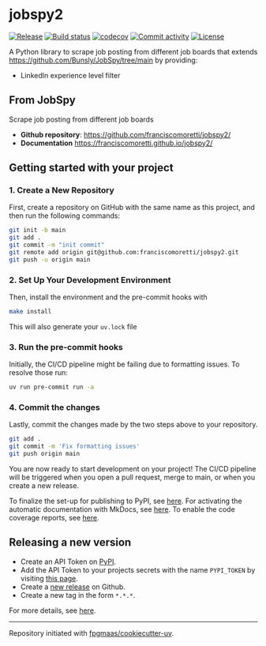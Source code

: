# jobspy2

[![Release](https://img.shields.io/github/v/release/franciscomoretti/jobspy2)](https://img.shields.io/github/v/release/franciscomoretti/jobspy2)
[![Build status](https://img.shields.io/github/actions/workflow/status/franciscomoretti/jobspy2/main.yml?branch=main)](https://github.com/franciscomoretti/jobspy2/actions/workflows/main.yml?query=branch%3Amain)
[![codecov](https://codecov.io/gh/franciscomoretti/jobspy2/branch/main/graph/badge.svg)](https://codecov.io/gh/franciscomoretti/jobspy2)
[![Commit activity](https://img.shields.io/github/commit-activity/m/franciscomoretti/jobspy2)](https://img.shields.io/github/commit-activity/m/franciscomoretti/jobspy2)
[![License](https://img.shields.io/github/license/franciscomoretti/jobspy2)](https://img.shields.io/github/license/franciscomoretti/jobspy2)

A Python library to scrape job posting from different job boards that extends https://github.com/Bunsly/JobSpy/tree/main by providing:

- LinkedIn experience level filter

## From JobSpy

Scrape job posting from different job boards

- **Github repository**: <https://github.com/franciscomoretti/jobspy2/>
- **Documentation** <https://franciscomoretti.github.io/jobspy2/>

## Getting started with your project

### 1. Create a New Repository

First, create a repository on GitHub with the same name as this project, and then run the following commands:

```bash
git init -b main
git add .
git commit -m "init commit"
git remote add origin git@github.com:franciscomoretti/jobspy2.git
git push -u origin main
```

### 2. Set Up Your Development Environment

Then, install the environment and the pre-commit hooks with

```bash
make install
```

This will also generate your `uv.lock` file

### 3. Run the pre-commit hooks

Initially, the CI/CD pipeline might be failing due to formatting issues. To resolve those run:

```bash
uv run pre-commit run -a
```

### 4. Commit the changes

Lastly, commit the changes made by the two steps above to your repository.

```bash
git add .
git commit -m 'Fix formatting issues'
git push origin main
```

You are now ready to start development on your project!
The CI/CD pipeline will be triggered when you open a pull request, merge to main, or when you create a new release.

To finalize the set-up for publishing to PyPI, see [here](https://fpgmaas.github.io/cookiecutter-uv/features/publishing/#set-up-for-pypi).
For activating the automatic documentation with MkDocs, see [here](https://fpgmaas.github.io/cookiecutter-uv/features/mkdocs/#enabling-the-documentation-on-github).
To enable the code coverage reports, see [here](https://fpgmaas.github.io/cookiecutter-uv/features/codecov/).

## Releasing a new version

- Create an API Token on [PyPI](https://pypi.org/).
- Add the API Token to your projects secrets with the name `PYPI_TOKEN` by visiting [this page](https://github.com/franciscomoretti/jobspy2/settings/secrets/actions/new).
- Create a [new release](https://github.com/franciscomoretti/jobspy2/releases/new) on Github.
- Create a new tag in the form `*.*.*`.

For more details, see [here](https://fpgmaas.github.io/cookiecutter-uv/features/cicd/#how-to-trigger-a-release).

---

Repository initiated with [fpgmaas/cookiecutter-uv](https://github.com/fpgmaas/cookiecutter-uv).
